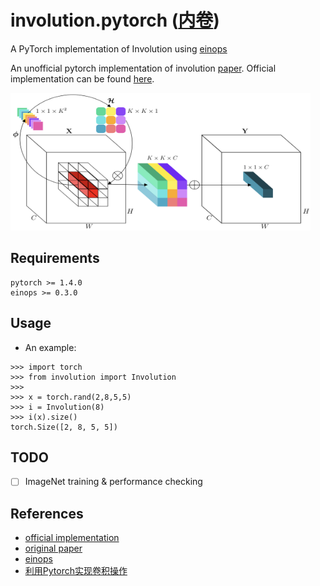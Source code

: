 # involution.pytorch ([内卷](https://zh.wikipedia.org/wiki/%E5%86%85%E5%8D%B7%E5%8C%96))
A PyTorch implementation of Involution using [einops](https://github.com/arogozhnikov/einops)

An unofficial pytorch implementation of involution [paper](https://arxiv.org/pdf/2103.06255.pdf). Official implementation can be found [here](https://github.com/d-li14/involution).

<img src="https://github.com/shuuchen/involution.pytorch/blob/main/images/invo.png" width="480" height="220" />


## Requirements
```
pytorch >= 1.4.0
einops >= 0.3.0
```

## Usage
* An example:
```shell
>>> import torch
>>> from involution import Involution
>>>
>>> x = torch.rand(2,8,5,5)
>>> i = Involution(8)
>>> i(x).size()
torch.Size([2, 8, 5, 5])
```

## TODO
- [ ] ImageNet training & performance checking


## References
- [official implementation](https://github.com/d-li14/involution)
- [original paper](https://arxiv.org/pdf/2103.06255.pdf)
- [einops](https://github.com/arogozhnikov/einops)
- [利用Pytorch实现卷积操作](https://zhuanlan.zhihu.com/p/349683405)
